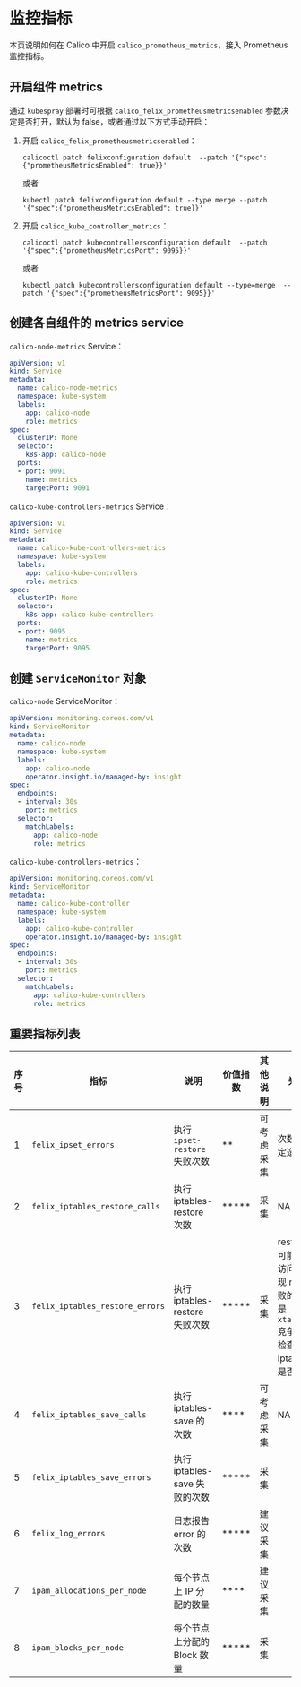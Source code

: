 # 监控指标

本页说明如何在 Calico 中开启 `calico_prometheus_metrics`，接入 Prometheus 监控指标。

## 开启组件 metrics

通过 `kubespray` 部署时可根据 `calico_felix_prometheusmetricsenabled` 参数决定是否打开，默认为 false，或者通过以下方式手动开启：

1. 开启 `calico_felix_prometheusmetricsenabled`：

    ```shell
    calicoctl patch felixconfiguration default  --patch '{"spec":{"prometheusMetricsEnabled": true}}'
    ```

    或者

    ```shell
    kubectl patch felixconfiguration default --type merge --patch '{"spec":{"prometheusMetricsEnabled": true}}'
    ```

2. 开启 `calico_kube_controller_metrics`：

    ```shell
    calicoctl patch kubecontrollersconfiguration default  --patch '{"spec":{"prometheusMetricsPort": 9095}}'
    ```

    或者

    ```shell
    kubectl patch kubecontrollersconfiguration default --type=merge  --patch '{"spec":{"prometheusMetricsPort": 9095}}'
    ```

## 创建各自组件的 metrics service

`calico-node-metrics` Service：

```yaml
apiVersion: v1
kind: Service
metadata:
  name: calico-node-metrics
  namespace: kube-system
  labels:
    app: calico-node
    role: metrics
spec:
  clusterIP: None
  selector:
    k8s-app: calico-node
  ports:
  - port: 9091
    name: metrics
    targetPort: 9091
```

`calico-kube-controllers-metrics` Service：

```yaml
apiVersion: v1
kind: Service
metadata:
  name: calico-kube-controllers-metrics
  namespace: kube-system
  labels:
    app: calico-kube-controllers
    role: metrics
spec:
  clusterIP: None
  selector:
    k8s-app: calico-kube-controllers
  ports:
  - port: 9095
    name: metrics
    targetPort: 9095
```

## 创建 `ServiceMonitor` 对象

`calico-node` ServiceMonitor：

```yaml
apiVersion: monitoring.coreos.com/v1
kind: ServiceMonitor
metadata:
  name: calico-node
  namespace: kube-system
  labels:
    app: calico-node
    operator.insight.io/managed-by: insight
spec:
  endpoints:
  - interval: 30s
    port: metrics
  selector:
    matchLabels:
      app: calico-node
      role: metrics
```

`calico-kube-controllers-metrics`：

```yaml
apiVersion: monitoring.coreos.com/v1
kind: ServiceMonitor
metadata:
  name: calico-kube-controller
  namespace: kube-system
  labels:
    app: calico-kube-controller
    operator.insight.io/managed-by: insight
spec:
  endpoints:
  - interval: 30s
    port: metrics
  selector:
    matchLabels:
      app: calico-kube-controllers
      role: metrics
```

## 重要指标列表

| 序号 | 指标   | 说明   | 价值指数 | 其他说明 | 关联问题 |
|---------|-------------|-----------------------------------------|----------|--------|------|
| 1 | `felix_ipset_errors`| 执行 `ipset-restore` 失败次数 | ** | 可考虑采集 | 次数 +1 不一定造成问题
| 2 | `felix_iptables_restore_calls` | 执行 iptables-restore 次数 | ***** | 采集 | NA
| 3 | `felix_iptables_restore_errors` | 执行 iptables-restore 失败次数 | *****| 采集 | restore 失败可能造成 Pod 访问失败。出现 restore 失败的原因可能是`xtables_lock` 竞争失败，请检查主机上 iptables 数量是否过多
| 4 | `felix_iptables_save_calls` | 执行 iptables-save 的次数 | **** | 可考虑采集 | NA
| 5 | `felix_iptables_save_errors`| 执行 iptables-save 失败的次数 | ***** | 采集 |
| 6 | `felix_log_errors` | 日志报告 error 的次数 | ***** | 建议采集
| 7 | `ipam_allocations_per_node` | 每个节点上 IP 分配的数量 | **** | 建议采集
| 8 | `ipam_blocks_per_node` | 每个节点上分配的 Block 数量 | ***** | 采集 |
